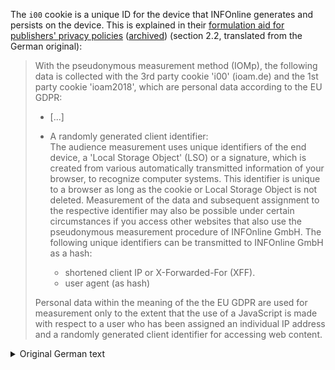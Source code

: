 The `i00` cookie is a unique ID for the device that INFOnline generates and persists on the device. This is explained in their [formulation aid for publishers' privacy policies](https://www.infonline.de/download/?wpdmdl=7135) ([archived](https://web.archive.org/web/20230905092930/https://www.infonline.de/download/?wpdmdl=7135)) (section 2.2, translated from the German original):

>
> With the pseudonymous measurement method (IOMp), the following data is collected with the 3rd party cookie 'i00' (ioam.de) and the 1st party cookie 'ioam2018', which are personal data according to the EU GDPR:
>
> * [...]
> * A randomly generated client identifier:  
>   The audience measurement uses unique identifiers of the end device, a 'Local Storage Object' (LSO) or a signature, which is created from various automatically transmitted information of your browser, to recognize computer systems. This identifier is unique to a browser as long as the cookie or Local Storage Object is not deleted. Measurement of the data and subsequent assignment to the respective identifier may also be possible under certain circumstances if you access other websites that also use the pseudonymous measurement procedure of INFOnline GmbH. The following unique identifiers can be transmitted to INFOnline GmbH as a hash:
>
>   * shortened client IP or X-Forwarded-For (XFF).
>   * user agent (as hash)
>
> Personal data within the meaning of the the EU GDPR are used for measurement only to the extent that the use of a JavaScript is made with respect to a user who has been assigned an individual IP address and a randomly generated client identifier for accessing web content.

<details>
<summary>Original German text</summary>

> Beim pseudonymen Messverfahren (IOMp) werden mit dem 3rd-Party Cookie 'i00' (ioam.de) und dem 1st-Party-Cookie 'ioam2018‘ folgende Daten erhoben, welche nach EU-DSGVO einen Personenbezug aufweisen:
>
> * […]
> * Einen zufällig erzeugten Client-Identifier:  
>   Die Reichweitenmessung verwendet zur Wiedererkennung von Computersystemen eindeutige Kennungen des Endgerätes, ein 'Local Storage Object' (LSO) oder eine Signatur, die aus verschiedenen automatisch übertragenen Informationen Ihres Browsers erstellt wird. Diese Kennung ist für einen Browser eindeutig, solange das Cookie oder Local Storage Object nicht gelöscht wird. Eine Messung der Daten und anschließende Zuordnung zu dem jeweiligen Identifier ist unter Umständen auch dann möglich, wenn Sie andere Webseiten aufrufen, die ebenfalls das pseudonyme Messverfahren der INFOnline GmbH nutzen. Folgende eindeutige Kennungen können als Hash an die INFOnline GmbH übermittelt werden:
>
>   * gekürzte Client-IP bzw. X-Forwarded-For (XFF)
>   * Useragent (als Hash)
>
> Personenbezogene Daten im Sinne der EU-DSGVO werden zur Messung nur insoweit genutzt, als dass der Einsatz eines JavaScripts gegenüber einem Nutzer erfolgt, dem eine individuelle IP-Adresse und ein zufällig erzeugter Client-Identifier zum Aufruf von Webinhalten zugewiesen wurde.

</details>
